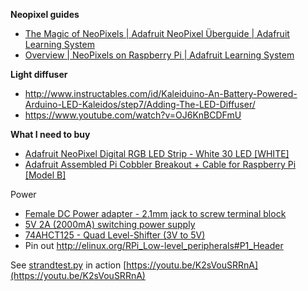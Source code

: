**Neopixel guides**
* [The Magic of NeoPixels | Adafruit NeoPixel Überguide | Adafruit Learning System](https://learn.adafruit.com/adafruit-neopixel-uberguide )
* [Overview | NeoPixels on Raspberry Pi | Adafruit Learning System](https://learn.adafruit.com/neopixels-on-raspberry-pi )

**Light diffuser**
* http://www.instructables.com/id/Kaleiduino-An-Battery-Powered-Arduino-LED-Kaleidos/step7/Adding-The-LED-Diffuser/
* https://www.youtube.com/watch?v=OJ6KnBCDFmU

**What I need to buy**

* [Adafruit NeoPixel Digital RGB LED Strip - White 30 LED [WHITE]](https://www.adafruit.com/products/1376 )
* [Adafruit Assembled Pi Cobbler Breakout + Cable for Raspberry Pi [Model B]](http://www.adafruit.com/products/914 )

Power
 * [Female DC Power adapter - 2.1mm jack to screw terminal block](http://www.adafruit.com/product/368 )
 * [5V 2A (2000mA) switching power supply](http://www.adafruit.com/products/276 )
 * [74AHCT125 - Quad Level-Shifter (3V to 5V)](http://www.adafruit.com/product/1787 )
 * Pin out http://elinux.org/RPi_Low-level_peripherals#P1_Header
 
See [strandtest.py](https://github.com/jgarff/rpi_ws281x/blob/master/python/examples/strandtest.py) in action [https://youtu.be/K2sVouSRRnA](https://youtu.be/K2sVouSRRnA)
